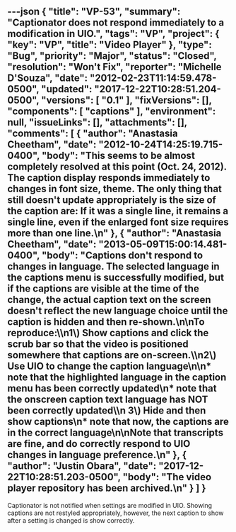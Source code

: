 ---json
{
  "title": "VP-53",
  "summary": "Captionator does not respond immediately to a modification in UIO.",
  "tags": "VP",
  "project": {
    "key": "VP",
    "title": "Video Player"
  },
  "type": "Bug",
  "priority": "Major",
  "status": "Closed",
  "resolution": "Won't Fix",
  "reporter": "Michelle D'Souza",
  "date": "2012-02-23T11:14:59.478-0500",
  "updated": "2017-12-22T10:28:51.204-0500",
  "versions": [
    "0.1"
  ],
  "fixVersions": [],
  "components": [
    "captions"
  ],
  "environment": null,
  "issueLinks": [],
  "attachments": [],
  "comments": [
    {
      "author": "Anastasia Cheetham",
      "date": "2012-10-24T14:25:19.715-0400",
      "body": "This seems to be almost completely resolved at this point (Oct. 24, 2012). The caption display responds immediately to changes in font size, theme. The only thing that still doesn't update appropriately is the size of the caption are: If it was a single line, it remains a single line, even if the enlarged font size requires more than one line.\n"
    },
    {
      "author": "Anastasia Cheetham",
      "date": "2013-05-09T15:00:14.481-0400",
      "body": "Captions don't respond to changes in language. The selected language in the captions menu is successfully modified, but if the captions are visible at the time of the change, the actual caption text on the screen doesn't reflect the new language choice until the caption is hidden and then re-shown.\n\nTo reproduce:\\\n1\\) Show captions and click the scrub bar so that the video is positioned somewhere that captions are on-screen.\\\n2\\) Use UIO to change the caption language\n\n* note that the highlighted language in the caption menu has been correctly updated\n* note that the onscreen caption text language has NOT been correctly updated\\\n  3\\) Hide and then show captions\n* note that now, the captions are in the correct language\n\nNote that transcripts are fine, and do correctly respond to UIO changes in language preference.\n"
    },
    {
      "author": "Justin Obara",
      "date": "2017-12-22T10:28:51.203-0500",
      "body": "The video player repository has been archived.\n"
    }
  ]
}
---
Captionator is not notified when settings are modified in UIO. Showing captions are not restyled appropriately, however, the next caption to show after a setting is changed is show correctly.&#x20;

        